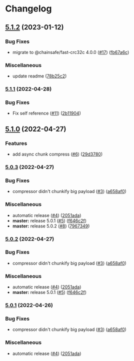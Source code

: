# Changelog

## [5.1.2](https://github.com/ChainSafe/node-snappy-stream/compare/v5.1.1...v5.1.2) (2023-01-12)


### Bug Fixes

* migrate to @chainsafe/fast-crc32c 4.0.0 ([#17](https://github.com/ChainSafe/node-snappy-stream/issues/17)) ([fb67a6c](https://github.com/ChainSafe/node-snappy-stream/commit/fb67a6c53681c567b7457ad8ea6f4df428b13843))


### Miscellaneous

* update readme ([78b25c2](https://github.com/ChainSafe/node-snappy-stream/commit/78b25c2e07559d1ca57b5f6da6cc2d1d7a6343a6))

### [5.1.1](https://github.com/ChainSafe/node-snappy-stream/compare/v5.1.0...v5.1.1) (2022-04-28)


### Bug Fixes

* Fix self reference ([#11](https://github.com/ChainSafe/node-snappy-stream/issues/11)) ([2b11904](https://github.com/ChainSafe/node-snappy-stream/commit/2b119040d9c6fcdaf94c504deb3e6a839f6251ba))

## [5.1.0](https://github.com/ChainSafe/node-snappy-stream/compare/v5.0.3...v5.1.0) (2022-04-27)


### Features

* add async chunk compress ([#6](https://github.com/ChainSafe/node-snappy-stream/issues/6)) ([29d3780](https://github.com/ChainSafe/node-snappy-stream/commit/29d378012bc7a1e612e3c8c5b9cef32b5cb6c04f))

### [5.0.3](https://github.com/ChainSafe/node-snappy-stream/compare/v5.0.2...v5.0.3) (2022-04-27)


### Bug Fixes

* compressor didn't chunkify big payload ([#3](https://github.com/ChainSafe/node-snappy-stream/issues/3)) ([a658af0](https://github.com/ChainSafe/node-snappy-stream/commit/a658af0c165d2b7885f99aa7b6e297f93d530701))


### Miscellaneous

* automatic release ([#4](https://github.com/ChainSafe/node-snappy-stream/issues/4)) ([2051ada](https://github.com/ChainSafe/node-snappy-stream/commit/2051ada25695c0f8f381b638435d47a2c759bde0))
* **master:** release 5.0.1 ([#5](https://github.com/ChainSafe/node-snappy-stream/issues/5)) ([f646c2f](https://github.com/ChainSafe/node-snappy-stream/commit/f646c2f1be28e03ffca60e2633614a188dd39c17))
* **master:** release 5.0.2 ([#8](https://github.com/ChainSafe/node-snappy-stream/issues/8)) ([7967349](https://github.com/ChainSafe/node-snappy-stream/commit/7967349142fce27eb67750c67957039858cee2a7))

### [5.0.2](https://github.com/ChainSafe/node-snappy-stream/compare/v5.0.1...v5.0.2) (2022-04-27)


### Bug Fixes

* compressor didn't chunkify big payload ([#3](https://github.com/ChainSafe/node-snappy-stream/issues/3)) ([a658af0](https://github.com/ChainSafe/node-snappy-stream/commit/a658af0c165d2b7885f99aa7b6e297f93d530701))


### Miscellaneous

* automatic release ([#4](https://github.com/ChainSafe/node-snappy-stream/issues/4)) ([2051ada](https://github.com/ChainSafe/node-snappy-stream/commit/2051ada25695c0f8f381b638435d47a2c759bde0))
* **master:** release 5.0.1 ([#5](https://github.com/ChainSafe/node-snappy-stream/issues/5)) ([f646c2f](https://github.com/ChainSafe/node-snappy-stream/commit/f646c2f1be28e03ffca60e2633614a188dd39c17))

### [5.0.1](https://github.com/ChainSafe/node-snappy-stream/compare/v5.0.0...v5.0.1) (2022-04-26)


### Bug Fixes

* compressor didn't chunkify big payload ([#3](https://github.com/ChainSafe/node-snappy-stream/issues/3)) ([a658af0](https://github.com/ChainSafe/node-snappy-stream/commit/a658af0c165d2b7885f99aa7b6e297f93d530701))


### Miscellaneous

* automatic release ([#4](https://github.com/ChainSafe/node-snappy-stream/issues/4)) ([2051ada](https://github.com/ChainSafe/node-snappy-stream/commit/2051ada25695c0f8f381b638435d47a2c759bde0))
